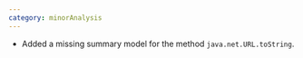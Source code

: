 ```yaml
---
category: minorAnalysis
---
```

* Added a missing summary model for the method `java.net.URL.toString`.
